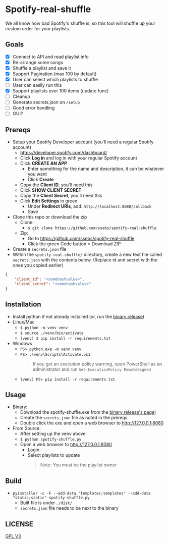 # Spotify-real-shuffle

We all know how bad Spotify's shuffle is, so this tool will shuffle up your custom order for your playlists.

## Goals
- [x] Connect to API and read playlist info
- [X] Re-arrange some songs
- [X] Shuffle a playlist and save it
- [x] Support Pagination (max 100 by default)
- [x] User can select which playlists to shuffle
- [ ] User can easily run this
- [x] Support playlists over 100 items (update func)
- [ ] Cleanup
- [ ] Generate secrets.json on `/setup`
- [ ] Good error handling
- [ ] GUI?

## Prereqs
- Setup your Spotify Developer account (you'll need a regular Spotify account)
    - https://developer.spotify.com/dashboard/
    - Click **Log in** and log in with your regular Spotify account
    - Click **CREATE AN APP**
        - Enter something for the name and description, it can be whatever you want
        - Click **Create**
    - Copy the **Client ID**, you'll need this
    - Click **SHOW CLIENT SECRET**
    - Copy the **Client Secret**, you'll need this
    - Click **Edit Settings** in green
        - Under **Redirect URIs**, add: `http://localhost:8080/callback`
        - Save
- Clone this repo or download the zip
    - Clone:
        - `$ git clone https://github.com/ssebs/spotify-real-shuffle`
    - Zip:
        - Go to https://github.com/ssebs/spotify-real-shuffle
        - Click the green Code button > Download ZIP
- Create a `secrets.json` file
- Within the `spotify-real-shuffle/` directory, create a new text file called `secrets.json` with the contents below. (Replace id and secret with the ones you copied earlier)
```json
{
    "client_id": "<somehashvalue>",
    "client_secret": "<somehashvalue>"
}
```


## Installation
- Install python if not already installed (or, run the [binary release](https://github.com/ssebs/spotify-real-shuffle/releases/))
- Linux/Mac
    - `$ python -m venv venv`
    - `$ source ./venv/bin/activate` 
    - `(venv) $ pip install -r requirements.txt`
- Windows
    - `PS> python.exe -m venv venv`
    - `PS> .\venv\Scripts\Activate.ps1`
        > If you get an execution policy warning, open PowerShell as an administrator and run `Set-ExecutionPolicy RemoteSigned`
    - `(venv) PS> pip install -r requirements.txt`

## Usage
- Binary:
    - Download the spotify-shuffle.exe from the [binary release's page](https://github.com/ssebs/spotify-real-shuffle/releases/))
    - Create the `secrets.json` file as noted in the prereqs
    - Double click the exe and open a web browser to http://127.0.0.1:8080 
- From Source:
    - After setting up the venv above
    - `$ python spotify-shuffle.py`
    - Open a web browser to http://127.0.0.1:8080 
        - Login
        - Select playlists to update
            > Note: You must be the playlist owner

## Build
- `pyinstaller -c -F --add-data "templates;templates" --add-data "static;static" spotify-shuffle.py`
    - Built file is under `./dist/`
    - `secrets.json` file needs to be next to the binary

## LICENSE
[GPL V3](./LICENSE)
